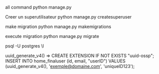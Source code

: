 all command 
python manage.py


Creer un superutilisateur
python manage.py createsuperuser

make migration 
python manage.py makemigrations

execute migration
python manage.py migrate


psql -U postgres
\l 

uuid_generate_v4() => CREATE EXTENSION IF NOT EXISTS "uuid-ossp";
INSERT INTO home_finaluser (id,  email, "userID")
VALUES (uuid_generate_v4(), 'exemple@domaine.com', 'uniqueID123');